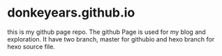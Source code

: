 # donkeyears.github.io
this is my github page repo. The github Page is used for my blog and exploration. It have two branch, master for githubio and hexo branch for hexo source file. 

